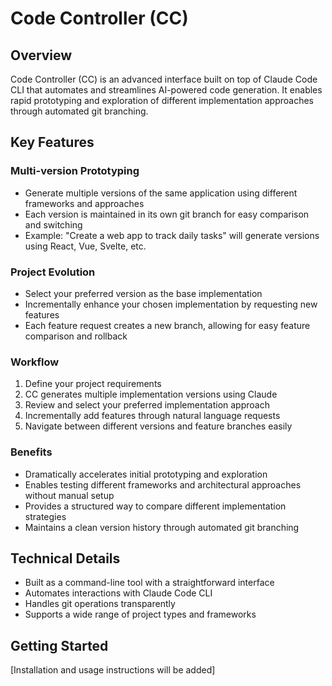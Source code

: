 # Code Controller (CC)

## Overview
Code Controller (CC) is an advanced interface built on top of Claude Code CLI that automates and streamlines AI-powered code generation. It enables rapid prototyping and exploration of different implementation approaches through automated git branching.

## Key Features

### Multi-version Prototyping
- Generate multiple versions of the same application using different frameworks and approaches
- Each version is maintained in its own git branch for easy comparison and switching
- Example: "Create a web app to track daily tasks" will generate versions using React, Vue, Svelte, etc.

### Project Evolution
- Select your preferred version as the base implementation
- Incrementally enhance your chosen implementation by requesting new features
- Each feature request creates a new branch, allowing for easy feature comparison and rollback

### Workflow
1. Define your project requirements
2. CC generates multiple implementation versions using Claude
3. Review and select your preferred implementation approach
4. Incrementally add features through natural language requests
5. Navigate between different versions and feature branches easily

### Benefits
- Dramatically accelerates initial prototyping and exploration
- Enables testing different frameworks and architectural approaches without manual setup
- Provides a structured way to compare different implementation strategies
- Maintains a clean version history through automated git branching

## Technical Details
- Built as a command-line tool with a straightforward interface
- Automates interactions with Claude Code CLI
- Handles git operations transparently
- Supports a wide range of project types and frameworks

## Getting Started
[Installation and usage instructions will be added]